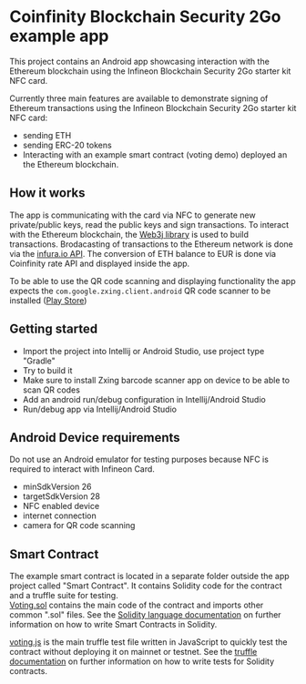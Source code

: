 Coinfinity Blockchain Security 2Go example app
===


This project contains an Android app showcasing interaction with the Ethereum blockchain using 
the Infineon Blockchain Security 2Go starter kit NFC card.

Currently three main features are available to demonstrate signing of Ethereum transactions 
using the Infineon Blockchain Security 2Go starter kit NFC card:  
- sending ETH
- sending ERC-20 tokens
- Interacting with an example smart contract (voting demo) deployed an the Ethereum blockchain.  
 
How it works
---

The app is communicating with the card via NFC to generate new private/public keys, 
read the public keys and sign transactions. To interact with the Ethereum blockchain, 
the [Web3j library](https://github.com/web3j/web3j) is used to build transactions. 
Brodacasting of transactions to the Ethereum network is done via the 
[infura.io API](https://infura.io/docs).
The conversion of ETH balance to EUR is done via Coinfinity rate API and displayed 
inside the app.

To be able to use the QR code scanning and displaying functionality the app expects the 
`com.google.zxing.client.android` QR code scanner to be installed ([Play Store](https://play.google.com/store/apps/details?id=com.google.zxing.client.android))

Getting started
---

- Import the project into Intellij or Android Studio, use project type "Gradle"
- Try to build it
- Make sure to install Zxing barcode scanner app on device to be able to scan QR codes
- Add an android run/debug configuration in Intellij/Android Studio
- Run/debug app via Intellij/Android Studio
  

Android Device requirements
---

Do not use an Android emulator for testing purposes because NFC is required to interact with Infineon Card.
- minSdkVersion 26  
- targetSdkVersion 28  
- NFC enabled device
- internet connection
- camera for QR code scanning

Smart Contract
---

The example smart contract is located in a separate folder outside the app project called 
"Smart Contract". It contains Solidity code for the contract and a truffle suite for testing.  
[Voting.sol](Smart%20Contract/contracts/Voting.sol) contains the main code of the contract 
and imports other common ".sol" files. See the [Solidity language documentation](https://solidity.readthedocs.io/en/latest/) 
on further information on how to write Smart Contracts in Solidity.

[voting.js](Smart%20Contract/test/voting.js) is the main truffle test file written in JavaScript to quickly test the contract 
without deploying it on mainnet or testnet. See the [truffle documentation](https://truffleframework.com/docs/)
on further information on how to write tests for Solidity contracts.